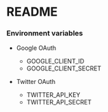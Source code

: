 # README

### Environment variables

- Google OAuth
    - GOOGLE_CLIENT_ID
    - GOOGLE_CLIENT_SECRET

- Twitter OAuth
    - TWITTER_API_KEY
    - TWITTER_API_SECRET
